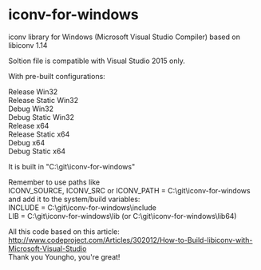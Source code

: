 iconv-for-windows
=================

iconv library for Windows (Microsoft Visual Studio Compiler) based on libiconv 1.14

Soltion file is compatible with Visual Studio 2015 only.

With pre-built configurations:

Release Win32  
Release Static Win32  
Debug Win32  
Debug Static Win32  
Release x64  
Release Static x64  
Debug x64  
Debug Static x64

It is built in "C:\git\iconv-for-windows"

Remember to use paths like  
ICONV_SOURCE, ICONV_SRC or ICONV_PATH = C:\git\iconv-for-windows  
and add it to the system/build variables:  
INCLUDE = C:\git\iconv-for-windows\include  
LIB = C:\git\iconv-for-windows\lib (or C:\git\iconv-for-windows\lib64)

All this code based on this article: http://www.codeproject.com/Articles/302012/How-to-Build-libiconv-with-Microsoft-Visual-Studio  
Thank you Youngho, you're great!